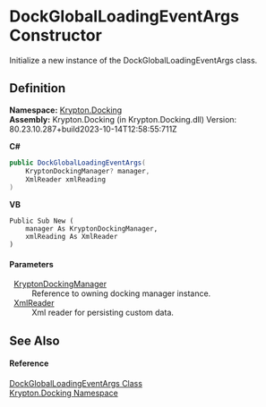 # DockGlobalLoadingEventArgs Constructor


Initialize a new instance of the DockGlobalLoadingEventArgs class.



## Definition
**Namespace:** <a href="98399376-cf41-9454-4b4d-4fab2ca20bc7.md">Krypton.Docking</a>  
**Assembly:** Krypton.Docking (in Krypton.Docking.dll) Version: 80.23.10.287+build2023-10-14T12:58:55:711Z

**C#**
``` C#
public DockGlobalLoadingEventArgs(
	KryptonDockingManager? manager,
	XmlReader xmlReading
)
```
**VB**
``` VB
Public Sub New ( 
	manager As KryptonDockingManager,
	xmlReading As XmlReader
)
```



#### Parameters
<dl><dt>  <a href="6c9c237d-95cb-a4ce-72c6-cd7684d3287e.md">KryptonDockingManager</a></dt><dd>Reference to owning docking manager instance.</dd><dt>  <a href="https://learn.microsoft.com/dotnet/api/system.xml.xmlreader" target="_blank" rel="noopener noreferrer">XmlReader</a></dt><dd>Xml reader for persisting custom data.</dd></dl>

## See Also


#### Reference
<a href="375ab97c-c106-e63f-c8ff-753431b74cfb.md">DockGlobalLoadingEventArgs Class</a>  
<a href="98399376-cf41-9454-4b4d-4fab2ca20bc7.md">Krypton.Docking Namespace</a>  
